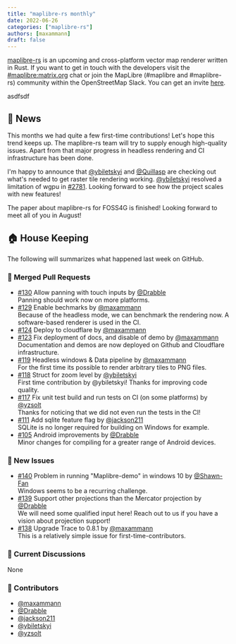 ```yaml
---
title: "maplibre-rs monthly"
date: 2022-06-26
categories: ["maplibre-rs"]
authors: [maxammann]
draft: false
---
```


[maplibre-rs](https://github.com/maplibre/maplibre-rs) is an upcoming and cross-platform vector map renderer written in Rust. If you want to get in touch with the developers visit the [#maplibre:matrix.org](https://matrix.to/#/#mapr:matrix.org) chat or join the MapLibre (#maplibre and #maplibre-rs) community within the OpenStreetMap Slack. You can get an invite [here](https://osmus-slack.herokuapp.com/).

asdfsdf

## 📰 News

This months we had quite a few first-time contributions! Let's hope this trend keeps up. The maplibre-rs team will try to supply enough high-quality issues.
Apart from that major progress in headless rendering and CI infrastructure has been done.

I'm happy to announce that [@ybiletskyi](https://github.com/ybiletskyi) and [@Quillasp](https://github.com/Quillasp) are checking out what's needed to get raster tile rendering working. [@ybiletskyi](https://github.com/ybiletskyi) resolved a limitation of wgpu in [#2781](https://github.com/gfx-rs/wgpu/pull/2781). Looking forward to see how the project scales with new features!

The paper about maplibre-rs for FOSS4G is finished! Looking forward to meet all of you in August!

## 🏠 House Keeping

The following will summarizes what happened last week on GitHub.

### 🎁 Merged Pull Requests

- [#130](https://github.com/maplibre/maplibre-rs/pull/130) Allow panning with touch inputs by [@Drabble](https://github.com/Drabble)<br>
  Panning should work now on more platforms.
- [#129](https://github.com/maplibre/maplibre-rs/pull/129) Enable bechmarks by [@maxammann](https://github.com/maxammann)<br>
  Because of the headless mode, we can benchmark the rendering now. A software-based renderer is used in the CI.
- [#124](https://github.com/maplibre/maplibre-rs/pull/124) Deploy to cloudflare by [@maxammann](https://github.com/maxammann)<br>
- [#123](https://github.com/maplibre/maplibre-rs/pull/123) Fix deployment of docs, and disable of demo by [@maxammann](https://github.com/maxammann)<br>
  Documentation and demos are now deployed on Github and Cloudflare infrastructure.
- [#119](https://github.com/maplibre/maplibre-rs/pull/119) Headless windows & Data pipeline by [@maxammann](https://github.com/maxammann)<br>
  For the first time its possible to render arbitrary tiles to PNG files.
- [#118](https://github.com/maplibre/maplibre-rs/pull/118) Struct for zoom level by [@ybiletskyi](https://github.com/ybiletskyi)<br>
  First time contribution by @ybiletskyi! Thanks for improving code quality.
- [#117](https://github.com/maplibre/maplibre-rs/pull/117) Fix unit test build and run tests on CI (on some platforms) by [@yzsolt](https://github.com/yzsolt)<br>
  Thanks for noticing that we did not even run the tests in the CI!
- [#111](https://github.com/maplibre/maplibre-rs/pull/111) Add sqlite feature flag by [@jackson211](https://github.com/jackson211)<br>
  SQLite is no longer required for building on Windows for example.
- [#105](https://github.com/maplibre/maplibre-rs/pull/105) Android improvements by [@Drabble](https://github.com/Drabble)<br>
  Minor changes for compiling for a greater range of Android devices.

### 🎁 New Issues

- [#140](https://github.com/maplibre/maplibre-rs/issues/140) Problem in running "Maplibre-demo" in windows 10 by [@Shawn-Fan](https://github.com/Shawn-Fan)<br>
  Windows seems to be a recurring challenge.
- [#139](https://github.com/maplibre/maplibre-rs/issues/139) Support other projections than the Mercator projection by [@Drabble](https://github.com/Drabble)<br>
  We will need some qualified input here! Reach out to us if you have a vision about projection support!
- [#138](https://github.com/maplibre/maplibre-rs/issues/138) Upgrade Trace to 0.8.1 by [@maxammann](https://github.com/maxammann)<br>
  This is a relatively simple issue for first-time-contributors.

### 🧵 Current Discussions

None

### 👋 Contributors

- [@maxammann](https://github.com/maxammann)
- [@Drabble](https://github.com/Drabble)
- [@jackson211](https://github.com/jackson211)
- [@ybiletskyi](https://github.com/ybiletskyi)
- [@yzsolt](https://github.com/yzsolt)
